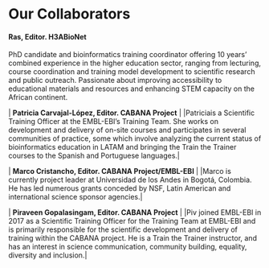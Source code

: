 # Our Collaborators

#### Ras, Editor. H3ABioNet

PhD candidate and bioinformatics training coordinator offering 10 years’ combined experience in the higher education sector, ranging from lecturing, course coordination and training model development to scientific research and public outreach. Passionate about improving accessibility to educational materials and resources and enhancing STEM capacity on the African continent.

| **Patricia Carvajal-López, Editor. CABANA Project** |
|Patriciais a Scientific Training Officer at the EMBL-EBI’s Training Team. She works on development and delivery of on-site courses and participates in several communities of practice, some which involve analyzing the current status of bioinformatics education in LATAM and bringing the Train the Trainer courses to the Spanish and Portuguese languages.|

| **Marco Cristancho, Editor. CABANA Project/EMBL-EBI** |
|Marco is currently project leader at Universidad de los Andes in Bogotá, Colombia. He has led numerous grants conceded by NSF, Latin American and international science sponsor agencies.|

| **Piraveen Gopalasingam, Editor. CABANA Project** |
|Piv joined EMBL-EBI in 2017 as a Scientific Training Officer for the Training Team at EMBL-EBI and is primarily responsible for the scientific development and delivery of training within the CABANA project. He is a Train the Trainer instructor, and has an interest in science communication, community building, equality, diversity and inclusion.|

